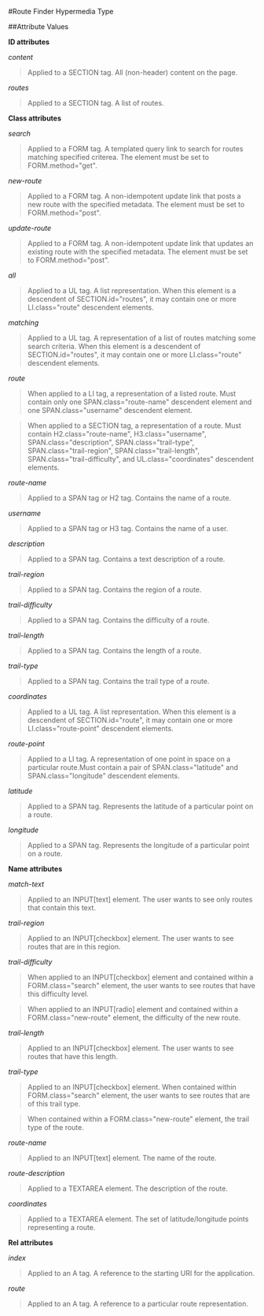 #Route Finder Hypermedia Type

##Attribute Values

**ID attributes**

*content*
>Applied to a SECTION tag. All (non-header) content on the page.

*routes*
>Applied to a SECTION tag. A list of routes.


**Class attributes**

*search*
>Applied to a FORM tag. A templated query link to search for routes matching specified criterea. The element must be set to FORM.method="get".

*new-route*
>Applied to a FORM tag. A non-idempotent update link that posts a new route with the specified metadata. The element must be set to FORM.method="post".

*update-route*
>Applied to a FORM tag. A non-idempotent update link that updates an existing route with the specified metadata. The element must be set to FORM.method="post".

*all*
>Applied to a UL tag. A list representation. When this element is a descendent of SECTION.id="routes", it may contain one or more LI.class="route" descendent elements.

*matching*
>Applied to a UL tag. A representation of a list of routes matching some search criteria. When this element is a descendent of SECTION.id="routes", it may contain one or more LI.class="route" descendent elements. 

*route*
>When applied to a LI tag, a representation of a listed route. Must contain only one SPAN.class="route-name" descendent element and one SPAN.class="username" descendent element.

>When applied to a SECTION tag, a representation of a route. Must contain H2.class="route-name", H3.class="username", SPAN.class="description", SPAN.class="trail-type", SPAN.class="trail-region", SPAN.class="trail-length", SPAN.class="trail-difficulty", and UL.class="coordinates" descendent elements. 

*route-name*
>Applied to a SPAN tag or H2 tag. Contains the name of a route.

*username*
>Applied to a SPAN tag or H3 tag. Contains the name of a user.

*description*
>Applied to a SPAN tag. Contains a text description of a route.

*trail-region*
>Applied to a SPAN tag. Contains the region of a route.

*trail-difficulty*
>Applied to a SPAN tag. Contains the difficulty of a route.

*trail-length*
>Applied to a SPAN tag. Contains the length of a route.

*trail-type*
>Applied to a SPAN tag. Contains the trail type of a route.

*coordinates*
>Applied to a UL tag. A list representation. When this element is a descendent of SECTION.id="route", it may contain one or more LI.class="route-point" descendent elements.

*route-point*
>Applied to a LI tag. A representation of one point in space on a particular route.Must contain a pair of SPAN.class="latitude" and SPAN.class="longitude" descendent elements.

*latitude*
>Applied to a SPAN tag. Represents the latitude of a particular point on a route.

*longitude*
>Applied to a SPAN tag. Represents the longitude of a particular point on a route.


**Name attributes**

*match-text*
>Applied to an INPUT[text] element. The user wants to see only routes that contain this text.

*trail-region*
>Applied to an INPUT[checkbox] element. The user wants to see routes that are in this region.

*trail-difficulty*
>When applied to an INPUT[checkbox] element and contained within a FORM.class="search" element, the user wants to see routes that have this difficulty level.

>When applied to an INPUT[radio] element and contained within a FORM.class="new-route" element, the difficulty of the new route.

*trail-length*
>Applied to an INPUT[checkbox] element. The user wants to see routes that have this length.

*trail-type*
>Applied to an INPUT[checkbox] element. When contained within FORM.class="search" element, the user wants to see routes that are of this trail type.

>When contained within a FORM.class="new-route" element, the trail type of the route.

*route-name*
>Applied to an INPUT[text] element. The name of the route.

*route-description*
>Applied to a TEXTAREA element. The description of the route.

*coordinates*
>Applied to a TEXTAREA element. The set of latitude/longitude points representing a route.


**Rel attributes**

*index*
>Applied to an A tag. A reference to the starting URI for the application.

*route*
>Applied to an A tag. A reference to a particular route representation.


